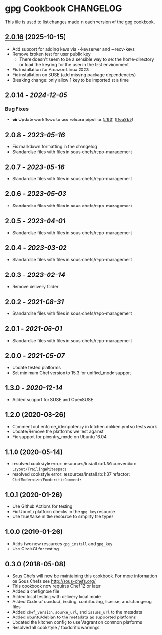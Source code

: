 # gpg Cookbook CHANGELOG

This file is used to list changes made in each version of the gpg cookbook.

## [2.0.16](https://github.com/sous-chefs/gpg/compare/2.0.15...v2.0.16) (2025-10-15)

* Add support for adding keys via --keyserver and --recv-keys
* Remove broken test for user public key
  * There doesn't seem to be a sensible way to set the home-directory or load the keyring for the user in the test environment
* Fix installation for Amazon Linux 2023
* Fix installation on SUSE (add missing package dependencies)
* Breaking change: only allow 1 key to be imported at a time

## 2.0.14 - *2024-12-05*

### Bug Fixes

* **ci:** Update workflows to use release pipeline ([#93](https://github.com/sous-chefs/gpg/issues/93)) ([ffea8b9](https://github.com/sous-chefs/gpg/commit/ffea8b92849b3277ad4253d3dfbf1add5b7943ac))

## 2.0.8 - *2023-05-16*

* Fix markdown formatting in the changelog
* Standardise files with files in sous-chefs/repo-management

## 2.0.7 - *2023-05-16*

* Standardise files with files in sous-chefs/repo-management

## 2.0.6 - *2023-05-03*

* Standardise files with files in sous-chefs/repo-management

## 2.0.5 - *2023-04-01*

* Standardise files with files in sous-chefs/repo-management

## 2.0.4 - *2023-03-02*

* Standardise files with files in sous-chefs/repo-management

## 2.0.3 - *2023-02-14*

* Remove delivery folder

## 2.0.2 - *2021-08-31*

* Standardise files with files in sous-chefs/repo-management

## 2.0.1 - *2021-06-01*

* Standardise files with files in sous-chefs/repo-management

## 2.0.0 - *2021-05-07*

* Update tested platforms
* Set minimum Chef version to 15.3 for unified_mode support

## 1.3.0 - *2020-12-14*

* Added support for SUSE and OpenSUSE

## 1.2.0 (2020-08-26)

* Comment out enforce_idempotency in kitchen.dokken.yml so tests work
* Update/Remove the platforms we test against
* Fix support for pinentry_mode on Ubuntu 16.04

## 1.1.0 (2020-05-14)

* resolved cookstyle error: resources/install.rb:1:36 convention: `Layout/TrailingWhitespace`
* resolved cookstyle error: resources/install.rb:1:37 refactor: `ChefModernize/FoodcriticComments`

## 1.0.1 (2020-01-26)

* Use Github Actions for testing
* Fix Ubuntu platform checks in the `gpg_key` resource
* Use true/false in the resource to simplify the types

## 1.0.0 (2019-01-26)

* Adds two new resources `gpg_install` and `gpg_key`
* Use CircleCI for testing

## 0.3.0 (2018-05-08)

* Sous Chefs will now be maintaining this cookbook. For more information on Sous Chefs see <http://sous-chefs.org/>
* This cookbook now requires Chef 12 or later
* Added a chefignore file
* Added local testing with delivery local mode
* Added Code of conduct, testing, contributing, license, and changelog files
* Added `chef_version`, `source_url`, and `issues_url` to the metadata
* Added ubuntu/debian to the metadata as supported platforms
* Updated the kitchen config to use Vagrant on common platforms
* Resolved all cookstyle / foodcritic warnings
